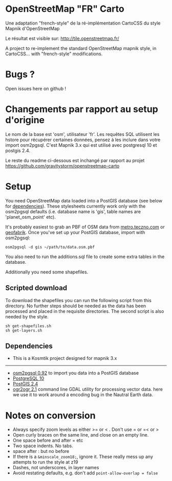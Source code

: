 # OpenStreetMap "FR" Carto

Une adaptation "french-style" de la ré-implémentation CartoCSS du style Mapnik d'OpenStreetMap

Le résultat est visible sur: http://tile.openstreetmap.fr/

A project to re-implement the standard OpenStreetMap mapnik style, in CartoCSS... with "french-style" modifications.


# Bugs ?

Open issues here on github !


# Changements par rapport au setup d'origine

Le nom de la base est 'osm', utilisateur 'fr'.
Les requêtes SQL utilisent les hstore pour récupérer certaines données, pensez à les inclure dans votre import osm2pgsql.
C'est Mapnik 3.x qui est utilisé avec postgresql 10 et postgis 2.4.

Le reste du readme ci-dessous est inchangé par rapport au projet https://github.com/gravitystorm/openstreetmap-carto


# Setup

You need OpenStreetMap data loaded into a PostGIS database (see below for [dependencies](https://github.com/gravitystorm/openstreetmap-carto#dependencies)). These stylesheets currently work only with the osm2pgsql defaults (i.e. database name is 'gis', table names are 'planet_osm_point' etc).

It's probably easiest to grab an PBF of OSM data from [metro.teczno.com](http://metro.teczno.com/) or [geofabrik](http://download.geofabrik.de/). Once you've set up your PostGIS database, import with osm2pgsql:

```
osm2pgsql -d gis ~/path/to/data.osm.pbf
```

You also need to run the additions.sql file to create some extra tables in the database.


Additionally you need some shapefiles.


## Scripted download

To download the shapefiles you can run the following script from this directory. No further steps should be needed as the data has been processed and placed in the requisite directories.
The second script is also needed by the style.

```
sh get-shapefiles.sh
sh get-layers.sh
```


## Dependencies

* This is a Kosmtik project designed for mapnik 3.x

---

* [osm2pgsql 0.92](http://wiki.openstreetmap.org/wiki/Osm2pgsql) to import you data into a PostGIS database
* [PostgreSQL 10](http://www.postgresql.org/)
* [PostGIS 2.4](http://postgis.refractions.net/)
* [ogr2ogr 2.1](http://www.gdal.org/) command line GDAL utility for processing vector data. here we use it to work around a encoding bug in the Nautral Earth data.

# Notes on conversion

* Always specify zoom levels as either >= or < . Don't use = or =< or >
* Open curly braces on the same line, and close on an empty line.
* One space before and after =  etc
* Two space indents. No tabs.
* space after : but no before
* If there is a `&minscale_zoom18;`, ignore it. These really mess up any attempts to run the style at z19
* Dashes, not underscores, in layer names
* Avoid restating defaults, e.g. don't add `point-allow-overlap = false`

